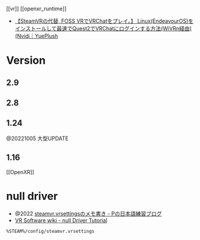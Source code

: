 [[vr]] [[openxr_runtime]]

- [【SteamVRの代替, FOSS VRでVRChatをプレイ。】 Linux(EndeavourOS)をインストールして最速でQuest2でVRChatにログインする方法(WiVRn経由)(Nvidi｜YuePlush](https://note.com/yueplushgame/n/n0a1b02424fcc)

# Version

## 2.9

## 2.8

## 1.24

@20221005 大型UPDATE

## 1.16

[[OpenXR]]

# null driver

- @2022 [steamvr.vrsettingsのメモ書き - Ρの日本語練習ブログ](https://ugokutennp.hatenablog.com/entry/2022/02/10/222621)
- [VR Software wiki - null Driver Tutorial](https://sites.google.com/view/brown-vr-sw-review-2018/vr-hardware/hardware-emulators/null-driver-tutorial)

`%STEAM%/config/steamvr.vrsettings`
